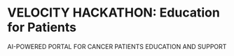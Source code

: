 # VELOCITY HACKATHON: Education for Patients
AI-POWERED PORTAL FOR CANCER PATIENTS EDUCATION AND SUPPORT
